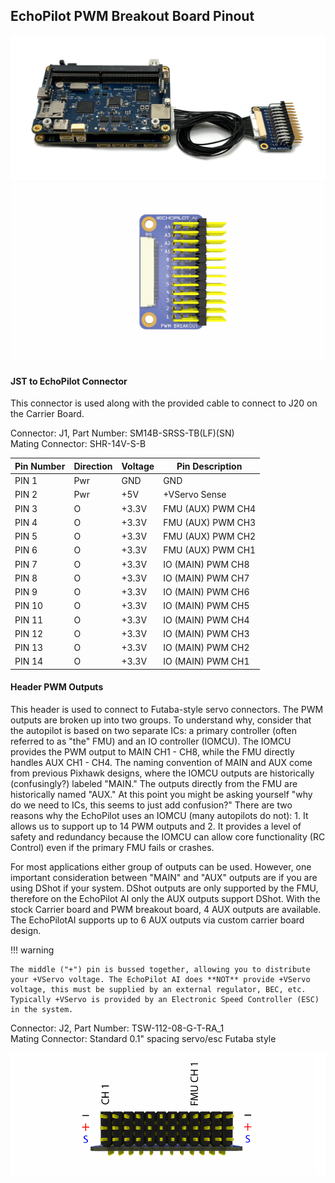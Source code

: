 ## EchoPilot PWM Breakout Board Pinout

![PWM Breakout](assets/echopilot_ai_6.png)
![PWM Breakout Board](assets/echopilot_pwm_breakout.JPG)

#### JST to EchoPilot Connector
This connector is used along with the provided cable to connect to J20 on the Carrier Board.

Connector: J1, Part Number: SM14B-SRSS-TB(LF)(SN)  
Mating Connector: SHR-14V-S-B

Pin Number   | Direction     | Voltage       | Pin Description
------------ | ------------- | ------------  | ------------
PIN 1        | Pwr            | GND          | GND
PIN 2        | Pwr            | +5V          | +VServo Sense
PIN 3        | O            | +3.3V          | FMU (AUX) PWM CH4
PIN 4        | O            | +3.3V         | FMU (AUX) PWM CH3
PIN 5        | O            | +3.3V          | FMU (AUX) PWM CH2
PIN 6        | O           | +3.3V          | FMU (AUX) PWM CH1
PIN 7        | O            | +3.3V           | IO (MAIN) PWM CH8
PIN 8        | O            | +3.3V          | IO (MAIN) PWM CH7
PIN 9         | O            | +3.3V          | IO (MAIN) PWM CH6
PIN 10        | O            | +3.3V         | IO (MAIN) PWM CH5
PIN 11        | O            | +3.3V          | IO (MAIN) PWM CH4
PIN 12        | O           | +3.3V          | IO (MAIN) PWM CH3
PIN 13        | O            | +3.3V           | IO (MAIN) PWM CH2
PIN 14        | O            | +3.3V          | IO (MAIN) PWM CH1

#### Header PWM Outputs
This header is used to connect to Futaba-style servo connectors. The PWM outputs are broken up into two groups. To understand why, consider that the autopilot is based on two separate ICs: a primary controller (often referred to as "the" FMU) and an IO controller (IOMCU). The IOMCU provides the PWM output to MAIN CH1 - CH8, while the FMU directly handles AUX CH1 - CH4. The naming convention of MAIN and AUX come from previous Pixhawk designs, where the IOMCU outputs are historically (confusingly?) labeled "MAIN." The outputs directly from the FMU are historically named "AUX." At this point you might be asking yourself "why do we need to ICs, this seems to just add confusion?" There are two reasons why the EchoPilot uses an IOMCU (many autopilots do not): 1. It allows us to support up to 14 PWM outputs and 2. It provides a level of safety and redundancy because the IOMCU can allow core functionality (RC Control) even if the primary FMU fails or crashes. 

For most applications either group of outputs can be used. However, one important consideration between "MAIN" and "AUX" outputs are if you are using DShot if your system. DShot outputs are only supported by the FMU, therefore on the EchoPilot AI only the AUX outputs support DShot. With the stock Carrier board and PWM breakout board, 4 AUX outputs are available. The EchoPilotAI supports up to 6 AUX outputs via custom carrier board design.

!!! warning

    The middle ("+") pin is bussed together, allowing you to distribute your +VServo voltage. The EchoPilot AI does **NOT** provide +VServo voltage, this must be supplied by an external regulator, BEC, etc. Typically +VServo is provided by an Electronic Speed Controller (ESC) in the system.


Connector: J2, Part Number: TSW-112-08-G-T-RA_1  
Mating Connector: Standard 0.1" spacing servo/esc Futaba style

![PWM Breakout End View](assets/echopilot_pwm_endview.png)
